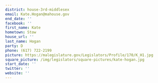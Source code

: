 ```yaml
---
district: house-3rd-middlesex
email: Kate.Hogan@mahouse.gov
end_date: ''
facebook: ''
first_name: Kate
hometown: Stow
house_url: ''
last_name: Hogan
party: D
phone: (617) 722-2199
picture: https://malegislature.gov/Legislators/Profile/170/K_H1.jpg
square_picture: /img/legislators/square-pictures/kate-hogan.jpg
start_date: ''
twitter: ''
website: ''
---
```

